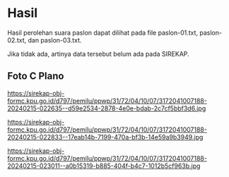 # Hasil

Hasil perolehan suara paslon dapat dilihat pada file paslon-01.txt, paslon-02.txt, dan paslon-03.txt.

Jika tidak ada, artinya data tersebut belum ada pada SIREKAP.

## Foto C Plano

https://sirekap-obj-formc.kpu.go.id/d797/pemilu/ppwp/31/72/04/10/07/3172041007188-20240215-022635--d59e2534-2878-4e0e-bdab-2c7cf5bbf3d6.jpg

https://sirekap-obj-formc.kpu.go.id/d797/pemilu/ppwp/31/72/04/10/07/3172041007188-20240215-022833--17eab14b-7199-470a-bf3b-14e59a9b3949.jpg

https://sirekap-obj-formc.kpu.go.id/d797/pemilu/ppwp/31/72/04/10/07/3172041007188-20240215-023011--a0b15319-b885-404f-b4c7-1012b5cf963b.jpg
